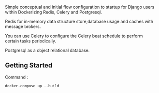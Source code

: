 Simple conceptual and initial flow configuration to startup for Django users within Dockerizing Redis, Celery and Postgresql.

Redis for in-memory data structure store,database usage and caches with message brokers.

You can use Celery to configure the Celery beat schedule to perform certain tasks periodically.

Postgresql as a object relational database.

## Getting Started

Command : 

`
docker-compose up --build
`


